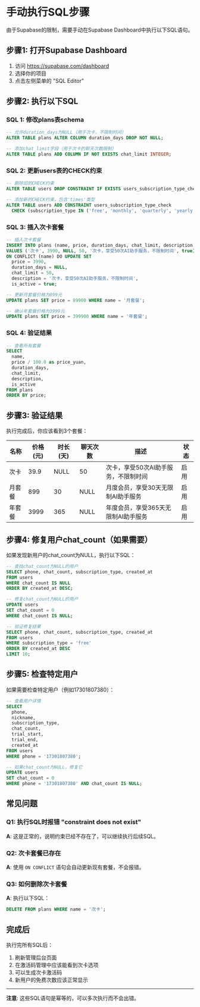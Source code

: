 # 手动执行SQL步骤

由于Supabase的限制，需要手动在Supabase Dashboard中执行以下SQL语句。

## 步骤1: 打开Supabase Dashboard

1. 访问 https://supabase.com/dashboard
2. 选择你的项目
3. 点击左侧菜单的 "SQL Editor"

## 步骤2: 执行以下SQL

### SQL 1: 修改plans表schema

```sql
-- 允许duration_days为NULL（用于次卡，不限制时间）
ALTER TABLE plans ALTER COLUMN duration_days DROP NOT NULL;

-- 添加chat_limit字段（用于次卡的聊天次数限制）
ALTER TABLE plans ADD COLUMN IF NOT EXISTS chat_limit INTEGER;
```

### SQL 2: 更新users表的CHECK约束

```sql
-- 删除旧的CHECK约束
ALTER TABLE users DROP CONSTRAINT IF EXISTS users_subscription_type_check;

-- 添加新的CHECK约束，包含'times'类型
ALTER TABLE users ADD CONSTRAINT users_subscription_type_check
  CHECK (subscription_type IN ('free', 'monthly', 'quarterly', 'yearly', 'times'));
```

### SQL 3: 插入次卡套餐

```sql
-- 插入次卡套餐
INSERT INTO plans (name, price, duration_days, chat_limit, description, is_active) 
VALUES ('次卡', 3990, NULL, 50, '次卡，享受50次AI助手服务，不限制时间', true)
ON CONFLICT (name) DO UPDATE SET 
  price = 3990,
  duration_days = NULL,
  chat_limit = 50,
  description = '次卡，享受50次AI助手服务，不限制时间',
  is_active = true;

-- 更新月套餐价格为899元
UPDATE plans SET price = 89900 WHERE name = '月套餐';

-- 确认年套餐价格为3999元
UPDATE plans SET price = 399900 WHERE name = '年套餐';
```

### SQL 4: 验证结果

```sql
-- 查看所有套餐
SELECT 
  name,
  price / 100.0 as price_yuan,
  duration_days,
  chat_limit,
  description,
  is_active
FROM plans
ORDER BY price;
```

## 步骤3: 验证结果

执行完成后，你应该看到3个套餐：

| 名称 | 价格(元) | 时长(天) | 聊天次数 | 描述 | 状态 |
|------|---------|---------|---------|------|------|
| 次卡 | 39.9 | NULL | 50 | 次卡，享受50次AI助手服务，不限制时间 | 启用 |
| 月套餐 | 899 | 30 | NULL | 月度会员，享受30天无限制AI助手服务 | 启用 |
| 年套餐 | 3999 | 365 | NULL | 年度会员，享受365天无限制AI助手服务 | 启用 |

## 步骤4: 修复用户chat_count（如果需要）

如果发现新用户的chat_count为NULL，执行以下SQL：

```sql
-- 查找chat_count为NULL的用户
SELECT phone, chat_count, subscription_type, created_at
FROM users
WHERE chat_count IS NULL
ORDER BY created_at DESC;

-- 修复chat_count为NULL的用户
UPDATE users
SET chat_count = 0
WHERE chat_count IS NULL;

-- 验证修复结果
SELECT phone, chat_count, subscription_type, created_at
FROM users
WHERE subscription_type = 'free'
ORDER BY created_at DESC
LIMIT 10;
```

## 步骤5: 检查特定用户

如果需要检查特定用户（例如17301807380）：

```sql
-- 查看用户详情
SELECT 
  phone,
  nickname,
  subscription_type,
  chat_count,
  trial_start,
  trial_end,
  created_at
FROM users
WHERE phone = '17301807380';

-- 如果chat_count为NULL，修复它
UPDATE users
SET chat_count = 0
WHERE phone = '17301807380' AND chat_count IS NULL;
```

## 常见问题

### Q1: 执行SQL时报错 "constraint does not exist"
**A**: 这是正常的，说明约束已经不存在了，可以继续执行后续SQL。

### Q2: 次卡套餐已存在
**A**: 使用 `ON CONFLICT` 语句会自动更新现有套餐，不会报错。

### Q3: 如何删除次卡套餐
**A**: 执行以下SQL：
```sql
DELETE FROM plans WHERE name = '次卡';
```

## 完成后

执行完所有SQL后：

1. 刷新管理后台页面
2. 在激活码管理中应该能看到次卡选项
3. 可以生成次卡激活码
4. 新用户的免费次数应该正常显示

---

**注意**: 这些SQL语句是幂等的，可以多次执行而不会出错。

